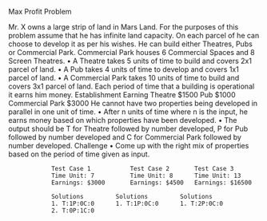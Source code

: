Max Profit Problem

Mr. X owns a large strip of land in Mars Land. For the purposes of this problem assume that
he has infinite land capacity. On each parcel of he can choose to develop it as per his wishes.
He can build either Theatres, Pubs or Commercial Park. Commercial Park houses 6
Commercial Spaces and 8 Screen Theatres.
    • A Theatre takes 5 units of time to build and covers 2x1 parcel of land.
    • A Pub takes 4 units of time to develop and covers 1x1 parcel of land.
    • A Commercial Park takes 10 units of time to build and covers 3x1 parcel of land.
Each period of time that a building is operational it earns him money.
              Establishment       Earning
              Theatre             $1500
              Pub                 $1000
              Commercial Park     $3000
He cannot have two properties being developed in parallel in one unit of time.
• After n units of time where n is the input, he earns money based on which properties
have been developed.
• The output should be T for Theatre followed by number developed, P for Pub
followed by number developed and C for Commercial Park followed by number
developed.
Challenge
• Come up with the right mix of properties based on the period of time given as input.


                Test Case 1           Test Case 2       Test Case 3
                Time Unit: 7          Time Unit: 8      Time Unit: 13
                Earnings: $3000       Earnings: $4500   Earnings: $16500

                Solutions         Solutions         Solutions
                1. T:1P:0C:0      1. T:1P:0C:0      1. T:2P:0C:0
                2. T:0P:1C:0

